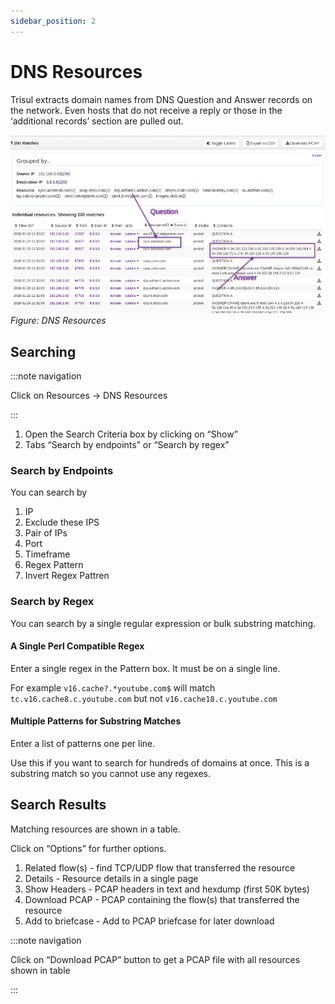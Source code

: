 ```yaml
---
sidebar_position: 2
---
```


# DNS Resources

Trisul extracts domain names from DNS Question and Answer records on the
network. Even hosts that do not receive a reply or those in the
‘additional records’ section are pulled out.

![](images/dns_resources.png)  
*Figure: DNS Resources*

## Searching

:::note navigation

Click on Resources -\> DNS Resources

:::

1. Open the Search Criteria box by clicking on “Show”
2. Tabs “Search by endpoints” or “Search by regex”

### Search by Endpoints

You can search by

1. IP
2. Exclude these IPS
3. Pair of IPs
4. Port
5. Timeframe
6. Regex Pattern
7. Invert Regex Pattren

### Search by Regex

You can search by a single regular expression or bulk substring
matching.

#### A Single Perl Compatible Regex

Enter a single regex in the Pattern box. It must be on a single line.

For example `v16.cache?.*youtube.com$` will match
`tc.v16.cache8.c.youtube.com` but not `v16.cache18.c.youtube.com`

#### Multiple Patterns for Substring Matches

Enter a list of patterns one per line.

Use this if you want to search for hundreds of domains at once. This is
a substring match so you cannot use any regexes.

## Search Results

Matching resources are shown in a table.

Click on “Options” for further options.

1. Related flow(s) - find TCP/UDP flow that transferred the resource
2. Details - Resource details in a single page
3. Show Headers - PCAP headers in text and hexdump (first 50K bytes)
4. Download PCAP - PCAP containing the flow(s) that transferred the
   resource
5. Add to briefcase - Add to PCAP briefcase for later download

:::note navigation

Click on “Download PCAP” button to get a PCAP file with all resources
shown in table

:::
